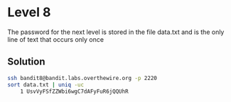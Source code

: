 # Level 8

The password for the next level is stored in the file data.txt and is the only line of text that occurs only once

## Solution

```bash
ssh bandit8@bandit.labs.overthewire.org -p 2220
sort data.txt | uniq -uc
    1 UsvVyFSfZZWbi6wgC7dAFyFuR6jQQUhR
```
